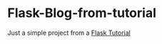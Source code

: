 # Flask-Blog-from-tutorial
Just a simple project from a [Flask Tutorial](https://flask.palletsprojects.com/en/2.3.x/tutorial/)
